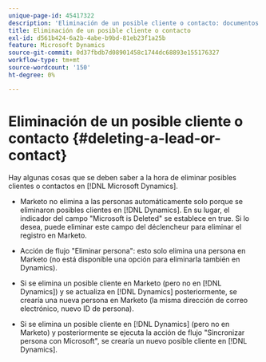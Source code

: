 ```yaml
---
unique-page-id: 45417322
description: 'Eliminación de un posible cliente o contacto: documentos de Marketo, documentación del producto'
title: Eliminación de un posible cliente o contacto
exl-id: d561b424-6a2b-4abe-b9bd-81eb23f1a25b
feature: Microsoft Dynamics
source-git-commit: 0d37fbdb7d08901458c1744dc68893e155176327
workflow-type: tm+mt
source-wordcount: '150'
ht-degree: 0%

---
```


# Eliminación de un posible cliente o contacto {#deleting-a-lead-or-contact}

Hay algunas cosas que se deben saber a la hora de eliminar posibles clientes o contactos en [!DNL Microsoft Dynamics].

* Marketo no elimina a las personas automáticamente solo porque se eliminaron posibles clientes en [!DNL Dynamics]. En su lugar, el indicador del campo &quot;Microsoft is Deleted&quot; se establece en true. Si lo desea, puede eliminar este campo del déclencheur para eliminar el registro en Marketo.

* Acción de flujo &quot;Eliminar persona&quot;: esto solo elimina una persona en Marketo (no está disponible una opción para eliminarla también en Dynamics).

* Si se elimina un posible cliente en Marketo (pero no en [!DNL Dynamics]) y se actualiza en [!DNL Dynamics] posteriormente, se crearía una nueva persona en Marketo (la misma dirección de correo electrónico, nuevo ID de persona).

* Si se elimina un posible cliente en [!DNL Dynamics] (pero no en Marketo) y posteriormente se ejecuta la acción de flujo &quot;Sincronizar persona con Microsoft&quot;, se crearía un nuevo posible cliente en [!DNL Dynamics].
